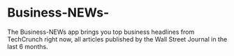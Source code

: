 # Business-NEWs-
The Business-NEWs app brings you top business headlines from TechCrunch right now, all articles published by the Wall Street Journal in the last 6 months.
